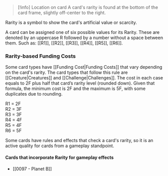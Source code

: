 > [!info] Location on card
> A card's rarity is found at the bottom of the card frame, slightly off-center to the right.

Rarity is a symbol to show the card's artificial value or scarcity. 

A card can be assigned one of six possible values for its Rarity. These are denoted by an uppercase R followed by a number without a space between them. Such as: [[R1]], [[R2]], [[R3]], [[R4]], [[R5]], [[R6]].


### Rarity-based Funding Costs

Some card types have [[Funding Cost|Funding Costs]] that vary depending on the card's rarity. 
The card types that follow this rule are [[Creature|Creatures]] and [[Challenge|Challenges]].
The cost in each case equals to 2F plus half that card’s rarity level (rounded down). Given that formula, the minimum cost is 2F and the maximum is 5F, with some duplicates due to rounding.

R1 = 2F  
R2 = 3F  
R3 = 3F  
R4 = 4F  
R5 = 4F  
R6 = 5F  



Some cards have rules and effects that check a card's rarity, so it is an active quality for cards from a gameplay standpoint.
#### Cards that incorporate Rarity for gameplay effects

- [[0097 - Planet B]]